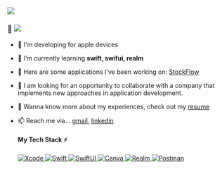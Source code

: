 <a><h2> <img src="https://readme-typing-svg.herokuapp.com?duration=4000&lines=Hi+there+👋;I'm+Nikolai+Pliushchenkov+🤝;I'm+an+iOS+Developer+👨‍💻">
  </a></h2></a>

### 👋 ![](https://komarev.com/ghpvc/?username=PliushchenkovNikolai&color=268f77&label=Hey!!!+Visitor)


- 👀 I'm developing for apple devices
  
- 🌱 I’m currently learning **swift, swifui, realm**

- 📱 Here are some applications I've been working on: [StockFlow](https://apps.apple.com/ua/app/stockflow-stocktaking/id6469111459)
  
- 💞️ I am looking for an opportunity to collaborate with a company that implements new approaches in application development.
  
- 📄 Wanna know more about my experiences, check out my [resume](https://profile.indeed.com/p/nikolayp-ts9qs1y)
  
- 📫 Reach me via... [gmail](pliushchenkov@gmail.com), [linkedin](www.linkedin.com/in/nikolai-pliushchenkov-0b0a5b236)


  <h4 align="left">My Tech Stack ⚡<br></h4>
  <a href="https://developer.apple.com/xcode/" target="_blank"> <img src="https://img.shields.io/badge/Xcode-1882e8?style=for-the-badge&logo=Xcode&logoColor=white" alt="Xcode"/> </a>
  <a href="https://developer.apple.com/swift/" target="_blank"> <img src="https://img.shields.io/badge/Swift-f15139?style=for-the-badge&logo=Swift&logoColor=white" alt="Swift"/> </a> 
  <a href="https://developer.apple.com/xcode/swiftui/" target="_blank"> <img src="https://img.shields.io/badge/SwiftUI-006cbc?style=for-the-badge&logo=Swift&logoColor=white" alt="SwiftUI"/> </a>
  <a href="https://www.canva.com/features/free-icons/" target="_blank"> <img src="https://img.shields.io/badge/Canva-5d4de3?&style=for-the-badge&logo=Canva&logoColor=white " alt="Canva"/> </a> 
  <a href="https://realm.io/" target="_blank"> <img src="https://img.shields.io/badge/Realm-9a50a5?style=for-the-badge&logo=Realm&logoColor=white" alt="Realm"/> </a>
  <a href="https://postman.com" target="_blank"> <img src="https://img.shields.io/badge/Postman-ee5c25?style=for-the-badge&logo=Postman&logoColor=white" alt="Postman"/> </a>
